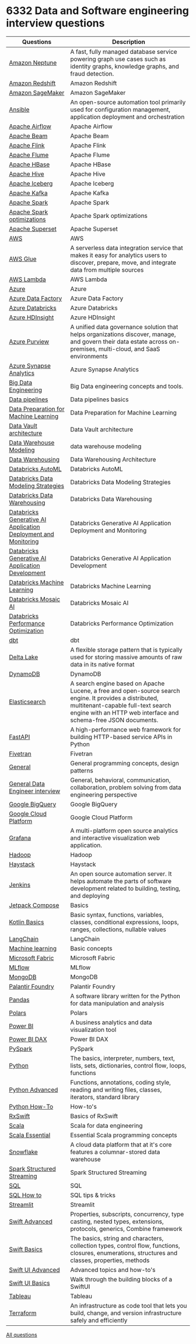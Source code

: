 # 6332 Data and Software engineering interview questions
| Questions | Description |
| --- | --- |
| [Amazon Neptune](content/amazon_neptune.md) | A fast, fully managed database service powering graph use cases such as identity graphs, knowledge graphs, and fraud detection. |
| [Amazon Redshift](content/amazon_redshift.md) | Amazon Redshift |
| [Amazon SageMaker](content/amazon_sagemaker.md) | Amazon SageMaker |
| [Ansible](content/ansible.md) | An open-source automation tool primarily used for configuration management, application deployment and orchestration |
| [Apache Airflow](content/apache_airflow.md) | Apache Airflow |
| [Apache Beam](content/apache_beam.md) | Apache Beam |
| [Apache Flink](content/apache_flink.md) | Apache Flink |
| [Apache Flume](content/apache_flume.md) | Apache Flume |
| [Apache HBase](content/apache_hbase.md) | Apache HBase |
| [Apache Hive](content/apache_hive.md) | Apache Hive |
| [Apache Iceberg](content/apache_iceberg.md) | Apache Iceberg |
| [Apache Kafka](content/apache_kafka.md) | Apache Kafka |
| [Apache Spark](content/apache_spark.md) | Apache Spark |
| [Apache Spark optimizations](content/apache_spark_optimizations.md) | Apache Spark optimizations |
| [Apache Superset](content/apache_superset.md) | Apache Superset |
| [AWS](content/aws.md) | AWS |
| [AWS Glue](content/aws_glue.md) | A serverless data integration service that makes it easy for analytics users to discover, prepare, move, and integrate data from multiple sources |
| [AWS Lambda](content/aws_lambda.md) | AWS Lambda |
| [Azure](content/azure.md) | Azure |
| [Azure Data Factory](content/azure_data_factory.md) | Azure Data Factory |
| [Azure Databricks](content/azure_databricks.md) | Azure Databricks |
| [Azure HDInsight](content/azure_hdinsight.md) | Azure HDInsight |
| [Azure Purview](content/azure_purview.md) | A unified data governance solution that helps organizations discover, manage, and govern their data estate across on-premises, multi-cloud, and SaaS environments |
| [Azure Synapse Analytics](content/azure_synapse_analytics.md) | Azure Synapse Analytics |
| [Big Data Engineering](content/bigdata.md) | Big Data engineering concepts and tools. |
| [Data pipelines](content/data_pipelines.md) | Data pipelines basics |
| [Data Preparation for Machine Learning](content/data_preparation_for_machine_learning.md) | Data Preparation for Machine Learning |
| [Data Vault architecture](content/data_vault_architecture.md) | Data Vault architecture |
| [Data Warehouse Modeling](content/data_warehouse_modeling.md) | data warehouse modeling |
| [Data Warehousing](content/dwha.md) | Data Warehousing Architecture |
| [Databricks AutoML](content/databricks_automl.md) | Databricks AutoML |
| [Databricks Data Modeling Strategies](content/databricks_data_modeling_strategies.md) | Databricks Data Modeling Strategies |
| [Databricks Data Warehousing](content/databricks_data_warehousing.md) | Databricks Data Warehousing |
| [Databricks Generative AI Application Deployment and Monitoring](content/databricks_generative_ai_application_deployment_and_monitoring.md) | Databricks Generative AI Application Deployment and Monitoring |
| [Databricks Generative AI Application Development](content/databricks_generative_ai_application_development.md) | Databricks Generative AI Application Development |
| [Databricks Machine Learning](content/databricks_machine_learning.md) | Databricks Machine Learning |
| [Databricks Mosaic AI](content/databricks_mosaic_ai.md) | Databricks Mosaic AI |
| [Databricks Performance Optimization](content/databricks_performance_optimization.md) | Databricks Performance Optimization |
| [dbt](content/dbt.md) | dbt |
| [Delta Lake](content/delta_lake.md) | A flexible storage pattern that is typically used for storing massive amounts of raw data in its native format |
| [DynamoDB](content/dynamodb.md) | DynamoDB |
| [Elasticsearch](content/elasticsearch.md) | A search engine based on Apache Lucene, a free and open-source search engine. It provides a distributed, multitenant-capable full-text search engine with an HTTP web interface and schema-free JSON documents. |
| [FastAPI](content/fastapi.md) | A high-performance web framework for building HTTP-based service APIs in Python |
| [Fivetran](content/fivetran.md) | Fivetran |
| [General](content/general.md) | General programming concepts, design patterns |
| [General Data Engineer interview](content/general_interview.md) | General, behavioral, communication, collaboration, problem solving from data engineering perspective |
| [Google BigQuery](content/google_bigquery.md) | Google BigQuery |
| [Google Cloud Platform](content/gcp.md) | Google Cloud Platform |
| [Grafana](content/grafana.md) | A multi-platform open source analytics and interactive visualization web application. |
| [Hadoop](content/hadoop.md) | Hadoop |
| [Haystack](content/haystack.md) | Haystack |
| [Jenkins](content/jenkins.md) | An open source automation server. It helps automate the parts of software development related to building, testing, and deploying |
| [Jetpack Compose](content/jetpack_compose.md) | Basics |
| [Kotlin Basics](content/kotlin.md) | Basic syntax, functions, variables, classes, conditional expressions, loops, ranges, collections, nullable values |
| [LangChain](content/langchain.md) | LangChain |
| [Machine learning](content/machine_learning.md) | Basic concepts |
| [Microsoft Fabric](content/microsoft_fabric.md) | Microsoft Fabric |
| [MLflow](content/mlflow.md) | MLflow |
| [MongoDB](content/mongodb.md) | MongoDB |
| [Palantir Foundry](content/palantir_foundry.md) | Palantir Foundry |
| [Pandas](content/pandas.md) | A software library written for the Python for data manipulation and analysis |
| [Polars](content/polars.md) | Polars |
| [Power BI](content/power_bi.md) | A business analytics and data visualization tool |
| [Power BI DAX](content/power_bi_dax.md) | Power BI DAX |
| [PySpark](content/pyspark.md) | PySpark |
| [Python](content/python.md) | The basics, interpreter, numbers, text, lists, sets, dictionaries, control flow, loops, functions |
| [Python Advanced](content/pythonadvanced.md) | Functions, annotations, coding style, reading and writing files, classes, iterators, standard library |
| [Python How-To](content/pythonhowto.md) | How-to's |
| [RxSwift](content/rxswift.md) | Basics of RxSwift |
| [Scala](content/scala_de.md) | Scala for data engineering |
| [Scala Essential](content/scala.md) | Essential Scala programming concepts |
| [Snowflake](content/snowflake.md) | A cloud data platform that at it's core features a columnar-stored data warehouse |
| [Spark Structured Streaming](content/spark_structured_streaming.md) | Spark Structured Streaming |
| [SQL](content/sql.md) | SQL |
| [SQL How to](content/sqlhowto.md) | SQL tips & tricks |
| [Streamlit](content/streamlit.md) | Streamlit |
| [Swift Advanced](content/swiftadvanced.md) | Properties, subscripts, concurrency, type casting, nested types, extensions, protocols, generics, Combine framework |
| [Swift Basics](content/swift.md) | The basics, string and characters, collection types, control flow, functions, closures, enumerations, structures and classes, properties, methods |
| [Swift UI Advanced](content/swiftuiadvanced.md) | Advanced topics and how-to's |
| [Swift UI Basics](content/swiftui.md) | Walk through the building blocks of a SwiftUI |
| [Tableau](content/tableau.md) | Tableau |
| [Terraform](content/terraform.md) | An infrastructure as code tool that lets you build, change, and version infrastructure safely and efficiently |


[All questions](content/_all.md)
